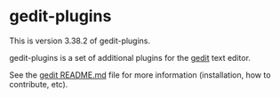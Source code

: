 gedit-plugins
=============

This is version 3.38.2 of gedit-plugins.

gedit-plugins is a set of additional plugins for the
[gedit](https://wiki.gnome.org/Apps/Gedit) text editor.

See the
[gedit README.md](https://gitlab.gnome.org/GNOME/gedit/blob/master/README.md)
file for more information (installation, how to contribute, etc).
